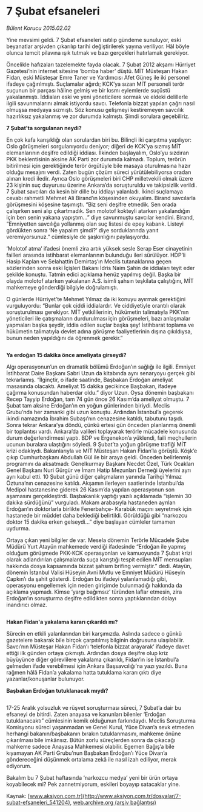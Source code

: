 # 7 Şubat efsaneleri

*Bülent Korucu 2015.02.02*

<div class="pNewsDetailMainContent" itemprop="articleBody">
 <p>
  Yine mevsimi geldi. 7 Şubat efsaneleri ısıtılıp gündeme sunuluyor, eski beyanatlar arşivden çıkarılıp tarihi değiştirilerek yayına veriliyor. Hâl böyle olunca temcit pilavına ışık tutmak ve bazı gerçekleri hatırlamak gerekiyor.
 </p>
 <p>
  Öncelikle hafızaları tazelemekte fayda olacak. 7 Şubat 2012 akşamı Hürriyet Gazetesi’nin internet sitesine ‘bomba haber’ düştü. MİT Müsteşarı Hakan Fidan, eski Müsteşar Emre Taner ve Yardımcısı Afet Güneş ile iki personel ifadeye çağırılmıştı. Suçlamalar ağırdı; KCK’ya sızan MİT personeli terör suçunun bir parçası hâline gelmiş ve bir kısmı eylemlerde suçüstü yakalanmıştı. İddiaları eski ve yeni yöneticilere sormak ve eldeki delillerle ilgili savunmalarını almak istiyordu savcı. Telefonla bizzat yapılan çağrı nasıl olmuşsa medyaya sızmıştı. Söz konusu gelişmeyi kestiremeyen savcılık hazırlıksız yakalanmış ve zor durumda kalmıştı. Şimdi sorulara geçebiliriz.
 </p>
 <p>
  <strong>
   7 Şubat'ta sorgulanan neydi?
  </strong>
 </p>
 <p>
  En çok kafa karışıklığı olan sorulardan biri bu. Bilinçli iki çarpıtma yapılıyor: Oslo görüşmeleri sorgulanıyordu deniyor; diğeri de KCK’ya sızmış MİT elemanlarının deşifre edildiği iddiası. İlkinden başlayalım, Oslo’yu sızdıran PKK beklentisinin aksine AK Parti zor durumda kalmadı. Toplum, terörün bitirilmesi için gerektiğinde terör örgütüyle bile masaya oturulmasına hazır olduğu mesajını verdi. Zaten bugün çözüm süreci yürütülebiliyorsa oradan alınan kredi iledir. Ayrıca Oslo görüşmeleri biri CHP milletvekili olmak üzere 23 kişinin suç duyurusu üzerine Ankara’da soruşturuldu ve takipsizlik verildi. 7 Şubat savcıları da kesin bir dille bu iddiayı yalanladı. İkinci suçlamaya cevabı rahmetli Mehmet Ali Birand’ın köşesinden okuyalım. Birand savcılarla görüşmesini köşesine taşımıştı. “Biz seni deşifre etmedik. Sen orada çalışırken seni alıp çıkartmadık. Sen molotof kokteyli atarken yakalandığın için ben senin yakana yapıştım...” diye savunmuştu savcılar kendini. Birand, “Emniyetten savcılığa yollanmış olan suç listesi de epey kabarık. Listeyi gördükten sonra ‘Ne yapalım şimdi?’ diye sorduklarında yanıt veremiyorsunuz.” cümlesiyle de şaşkınlığını paylaşıyordu.
 </p>
 <p>
  ‘Molotof atma’ ifadesi önemli zira artık yüksek sesle Serap Eser cinayetinin failleri arasında istihbarat elemanlarının bulunduğu ileri sürülüyor. HDP’li Hasip Kaplan ve Selahattin Demirtaş’ın Meclis tutanaklarına geçen sözlerinden sonra eski İçişleri Bakanı İdris Naim Şahin de iddiaları teyit eder şekilde konuştu. Tatmin edici açıklama henüz yapılmış değil. Başka bir olayda molotof atarken yakalanan A.S. isimli şahsın teşkilata çalıştığını, MİT mahkemeye gönderdiği bilgiyle doğrulamıştı.
 </p>
 <p>
  O günlerde Hürriyet’te Mehmet Yılmaz da iki konuyu ayırmak gerektiğini vurguluyordu: “Bunlar çok ciddi iddialardır. Ve ciddiyetiyle orantılı olarak soruşturulması gerekiyor. MİT yetkililerinin, hükümetin talimatıyla PKK’nın yöneticileri ile çatışmaların durdurulması için görüşmeleri, bazı anlaşmalar yapmaları başka şeydir, iddia edilen suçlar başka şey! İstihbarat toplama ve hükümetin talimatıyla devlet adına görüşme faaliyetlerinin dışına çıkıldıysa, bunun neden yapıldığını da öğrenmek gerekir.”
 </p>
 <p>
  <img alt="" src="http://web.archive.org/web/20150703011906im_/http://medya.aksiyon.com.tr//aksiyon/2015/02/02/552704.jpg "/>
 </p>
 <p>
  <strong>
   Ya erdoğan 15 dakika önce ameliyata girseydi?
  </strong>
 </p>
 <p>
  Algı operasyonun’un en dramatik bölümü Erdoğan’ın sağlığı ile ilgili. Emniyet İstihbarat Daire Başkanı Sabri Uzun da kitabında aynı senaryoyu gerçek gibi tekrarlamış. “İlginçtir, o ifade saatinde, Başbakan Erdoğan ameliyat masasında olacaktı. Ameliyat 15 dakika gecikince Başbakan, ifadeye çağırma konusundan haberdar oldu.” diyor Uzun. Oysa dönemin başbakanı Recep Tayyip Erdoğan, tam 74 gün önce 26 Kasım’da ameliyat olmuştu. 7 Şubat tam aksine Erdoğan’ın en yoğun günlerinden biriydi. Meclis Grubu’nda her zamanki gibi uzun konuştu. Ardından İstanbul’a geçerek ikindi namazında İbrahim Subaşı’nın cenazesine katıldı, tabutunu taşıdı. Sonra tekrar Ankara’ya döndü, çünkü ertesi gün önceden planlanmış önemli bir toplantısı vardı. Ankara’da valileri toplayarak terörle mücadele konusunda durum değerlendirmesi yaptı. BDP ve Ergenekon’a yüklendi, faili meçhullerin ucunun buralara ulaştığını söyledi. 9 Şubat’ta yoğun görüşme trafiği MİT krizi odaklıydı. Bakanlarıyla ve MİT Müsteşarı Hakan Fidan’la görüştü. Köşk’e çıkıp Cumhurbaşkanı Abdullah Gül ile bir araya geldi. Önceden belirlenmiş programını da aksatmadı: Genelkurmay Başkanı Necdet Özel, Türk Ocakları Genel Başkanı Nuri Gürgür ve İmam Hatip Mezunları Derneği üyelerini ayrı ayrı kabul etti. 10 Şubat günü diğer çalışmaların yanında Tarihçi Yılmaz Öztuna’nın cenazesine katıldı. Akşamın ilerleyen saatlerinde İstanbul’da Medipol hastanesine giderek 26 Kasım’da yapılan operasyonun son aşamasını gerçekleştirdi. Başbakanlık yaptığı yazılı açıklamada “işlemin 30 dakika sürdüğünü” vurguladı. Makam arabasıyla hastaneden ayrılan Erdoğan’ın doktorlarla birlikte Fenerbahçe- Karabük maçını seyretmek için hastanede bir müddet daha beklediği belirtildi. Görüldüğü gibi “narkozcu doktor 15 dakika erken gelseydi…” diye başlayan cümleler tamamen uydurma.
 </p>
 <p>
  Ortaya çıkan yeni bilgiler de var. Mesela dönemin Terörle Mücadele Şube Müdürü Yurt Atayün mahkemede verdiği ifadesinde “Erdoğan ile yapmış olduğum görüşmede PKK-KCK operasyonları ve kamuoyunda 7 Şubat krizi olarak adlandırılan çalışmalarda suça karıştığı tespit edilen MİT mensupları hakkında dosya kapsamında bizzat şahsım brifing vermiştir.” dedi. Atayün, dönemin İstanbul Valisi Hüseyin Avni Mutlu ve Emniyet Müdürü Hüseyin Çapkın’ı da şahit gösterdi. Erdoğan bu ifadeyi yalanlamadığı gibi, operasyonu engellemek için neden girişimde bulunmadığı hakkında da açıklama yapmadı. Kimse ‘yargı bağımsız’ türünden laflar etmesin, zira Erdoğan’ın soruşturma deşifre edildikten sonra yaptıklarından dolayı inandırıcı olmaz.
 </p>
 <p>
  <img alt="" src="http://web.archive.org/web/20150703011906im_/http://medya.aksiyon.com.tr//aksiyon/2015/02/02/552705.jpg "/>
 </p>
 <p>
  <strong>
   Hakan Fidan'a yakalama kararı çıkarıldı mı?
  </strong>
 </p>
 <p>
  Sürecin en etkili yalanlarından biri karşımızda. Aslında sadece o günkü gazetelere bakarak bile birçok çarpıtılmış bilginin doğrusuna ulaşılabilir. Savcı’nın Müsteşar Hakan Fidan’ı ‘telefonla bizzat arayarak’ ifadeye davet ettiği ilk günden ortaya çıkmıştı. Ardından dosya deşifre olup kriz büyüyünce diğer görevlilere yakalama çıkarıldı, Fidan’ın ise İstanbul’a gelmeden ifade verebilmesi için Ankara Başsavcılığı’na yazı yazıldı. Buna rağmen hâlâ Fidan’a yakalama hatta tutuklama kararı çıktı diye yazanlar/konuşanlar bulunuyor.
 </p>
 <p>
  <strong>
   Başbakan Erdoğan tutuklanacak mıydı?
  </strong>
 </p>
 <p>
  <img alt="" src="http://web.archive.org/web/20150703011906im_/http://medya.aksiyon.com.tr//aksiyon/2015/02/02/552706.jpg "/>
 </p>
 <p>
  17-25 Aralık yolsuzluk ve rüşvet soruşturması süreci, 7 Şubat’a dair bu efsaneyi de bitirdi. Zaten anayasa ve kanunları bilenler ‘Erdoğan tutuklanacaktı” cümlesinin komik olduğunun farkındaydı. Meclis Soruşturma Komisyonu süreci yaşanmadan ve Genel Kurul, Yüce Divan’a sevk etmeden herhangi bakanın/başbakanın bırakın tutuklanmasını, mahkeme önüne çıkarılması bile imkânsız. Bütün zorlu süreçlerden sonra da çıkacağı mahkeme sadece Anayasa Mahkemesi olabilir. Egemen Bağış’a bile kıyamayan AK Parti Grubu’nun Başbakan Erdoğan’ı Yüce Divan’a göndereceğini düşünmek ortalama zekâ ile nasıl izah ediliyor, merak ediyorum.
 </p>
 <p>
  Bakalım bu 7 Şubat haftasında ‘narkozcu medya’ yeni bir ürün ortaya koyabilecek mi? Pek zannetmiyorum, eskileri boyayıp satacaklar yine.
 </p>
 <p>
 </p>
</div>


Kaynak: [www.aksiyon.com.tr](http://www.aksiyon.com.tr/dosyalar/7-subat-efsaneleri_541204), [web.archive.org (arşiv bağlantısı)](http://web.archive.org/web/20150703011906/http://www.aksiyon.com.tr/dosyalar/7-subat-efsaneleri_541204)
